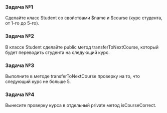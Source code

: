 ### Задача №1
Сделайте класс Student со свойствами $name и $course (курс студента, от 1-го до 5-го).

### Задача №2
В классе Student сделайте public метод transferToNextCourse, который будет переводить студента на следующий курс.

### Задача №3
Выполните в методе transferToNextCourse проверку на то, что следующий курс не больше 5.

### Задача №4
Вынесите проверку курса в отдельный private метод isCourseCorrect.